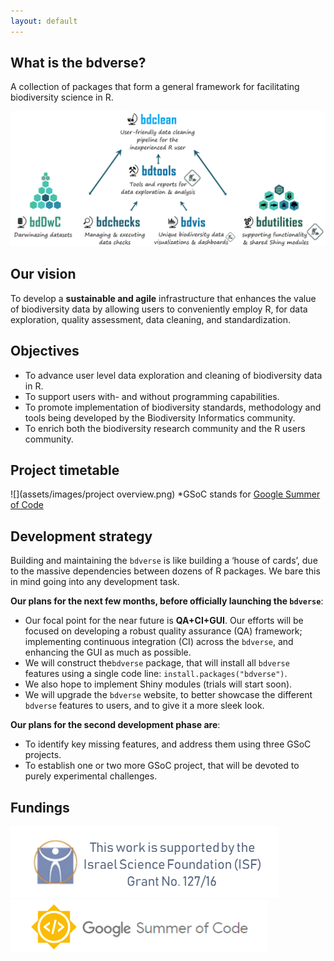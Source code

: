 ```yaml
---
layout: default
---
```


## What is the bdverse?

A collection of packages that form a general framework for facilitating biodiversity science in R.

![](assets/images/The-bdverse-no-head.png)
## Our vision

To develop a **sustainable and agile** infrastructure that enhances the value of biodiversity data by allowing users to conveniently employ R, for data exploration, quality assessment, data cleaning, and standardization. 


## Objectives

* To advance user level data exploration and cleaning of biodiversity data in R.
* To support users with- and without programming capabilities.
* To promote implementation of biodiversity standards, methodology and tools being developed by the Biodiversity Informatics community.
* To enrich both the biodiversity research community and the R users community.


## Project timetable

![](assets/images/project overview.png)
*GSoC stands for <a href="https://summerofcode.withgoogle.com/" target="_blank">Google Summer of Code</a> 

## Development strategy

Building and maintaining the `bdverse` is like building a ‘house of cards’, due to the massive dependencies between dozens of R packages. We bare this in mind going into any development task. 

**Our plans for the next few months, before officially launching the `bdverse`**:

* Our focal point for the near future is **QA+CI+GUI**. Our efforts will be focused on developing a robust quality assurance (QA) framework; implementing continuous integration (CI) across the `bdverse`, and enhancing the GUI as much as possible.
* We will construct the`bdverse` package, that will install all `bdverse` features using a single code line: `install.packages("bdverse")`.
* We also hope to implement Shiny modules (trials will start soon).
* We will upgrade the `bdverse` website, to better showcase the different `bdverse` features to users, and to give it a more sleek look.

**Our plans for the second development phase are**:

* To identify key missing features, and address them using three GSoC projects.
* To establish one or two more GSoC project, that will be devoted to purely experimental challenges.


## Fundings

![](assets/images/ISF.png)
![](assets/images/GSoC.png)
